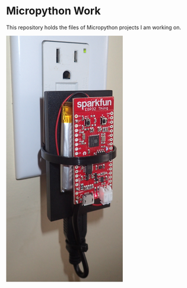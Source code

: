 # Micropython Work

This repository holds the files of Micropython projects I am working on.

![Sparkfun ESP32](https://github.com/bgant/micropython-modules/blob/master/mqtt_uasyncio/main_power.png)
